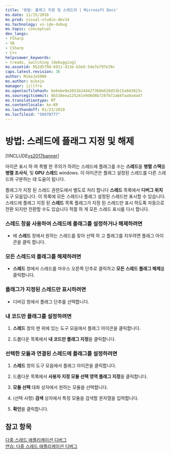 ```yaml
---
title: '방법: 플래그 지정 및 스레드의 | Microsoft Docs'
ms.date: 11/15/2016
ms.prod: visual-studio-dev14
ms.technology: vs-ide-debug
ms.topic: conceptual
dev_langs:
- FSharp
- VB
- CSharp
- C++
helpviewer_keywords:
- treads, switching [debugging]
ms.assetid: 952d579d-6911-413e-b3e5-54e7e797e70c
caps.latest.revision: 36
author: MikeJo5000
ms.author: mikejo
manager: jillfra
ms.openlocfilehash: be6ebe9e2031b24442f368b626d53b15a043023c
ms.sourcegitcommit: 8b538eea125241e9d6d8b7297b72a66faa9a4a47
ms.translationtype: MT
ms.contentlocale: ko-KR
ms.lasthandoff: 01/23/2019
ms.locfileid: "58970777"
---
```

# <a name="how-to-flag-and-unflag-threads"></a>방법: 스레드에 플래그 지정 및 해제
[!INCLUDE[vs2017banner](../includes/vs2017banner.md)]

아이콘 표시 하 여 특별 한 주의가 하려는 스레드에 플래그를 수는 **스레드**를 **병렬 스택**를 **병렬 조사식**, 및 **GPU 스레드** windows. 이 아이콘은 플래그 설정된 스레드를 다른 스레드와 구분하는 데 도움이 됩니다.  
  
 플래그가 지정 된 스레드 권한도에서 별도로 처리 합니다 **스레드** 목록에서 **디버그 위치** 도구 모음입니다. 이 목록에 모든 스레드나 플래그 설정된 스레드만 표시할 수 있습니다. 스레드에 플래그 지정 된 **스레드** 목록 플래그가 지정 된 스레드만 표시 하도록 자동으로 전환 되지만 전환할 수도 있습니다 적절 하 게 모든 스레드 표시를 다시 합니다.  
  
### <a name="to-flag-or-unflag-a-thread-by-using-the-threads-window"></a>스레드 창을 사용하여 스레드에 플래그를 설정하거나 해제하려면  
  
-   에 **스레드** 창에서 원하는 스레드를 찾아 선택 하 고 플래그를 지우려면 플래그 아이콘을 클릭 합니다.  
  
### <a name="to-unflag-all-threads"></a>모든 스레드의 플래그를 해제하려면  
  
-   **스레드** 창에서 스레드를 마우스 오른쪽 단추로 클릭하고 **모든 스레드 플래그 해제**를 클릭합니다.  
  
### <a name="to-display-only-flagged-threads"></a>플래그가 지정된 스레드만 표시하려면  
  
-   디버깅 창에서 플래그 단추를 선택합니다.  
  
### <a name="to-flag-just-my-code"></a>내 코드만 플래그를 설정하려면  
  
1.  **스레드** 창의 맨 위에 있는 도구 모음에서 플래그 아이콘을 클릭합니다.  
  
2.  드롭다운 목록에서 **내 코드만 플래그 지정**을 클릭합니다.  
  
### <a name="to-flag-threads-that-are-associated-with-selected-modules"></a>선택한 모듈과 연결된 스레드에 플래그를 설정하려면  
  
1.  **스레드** 창의 도구 모음에서 플래그 아이콘을 클릭합니다.  
  
2.  드롭다운 목록에서 **사용자 지정 모듈 선택 영역 플래그 지정**을 클릭합니다.  
  
3.  **모듈 선택** 대화 상자에서 원하는 모듈을 선택합니다.  
  
4.  (선택 사항) **검색** 상자에서 특정 모듈을 검색할 문자열을 입력합니다.  
  
5.  **확인**을 클릭합니다.  
  
## <a name="see-also"></a>참고 항목  
 [다중 스레드 애플리케이션 디버그](../debugger/debug-multithreaded-applications-in-visual-studio.md)   
 [연습: 다중 스레드 애플리케이션 디버그](../debugger/walkthrough-debugging-a-multithreaded-application.md)
